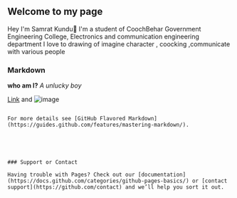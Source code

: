 ## Welcome to my page
Hey I'm Samrat Kundu🤟
I'm a student of CoochBehar Government Engineering College, Electronics and communication engineering department
I love to drawing of imagine character , coocking ,communicate with various people




### Markdown
















**who am I?** 
_A unlucky boy_ 

[Link](url) and ![image](src)
```

For more details see [GitHub Flavored Markdown](https://guides.github.com/features/mastering-markdown/).





### Support or Contact

Having trouble with Pages? Check out our [documentation](https://docs.github.com/categories/github-pages-basics/) or [contact support](https://github.com/contact) and we’ll help you sort it out.
